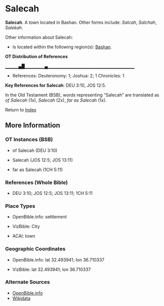 # Salecah
**Salecah**. 
A town located in Bashan. 
Other forms include: 
*Salcah*, *Salchah*, *Salekah*. 




Other information about Salecah:


* Is located within the following region(s): 
[Bashan](Bashan.md). 


**OT Distribution of References**

▁▁▁▁▄█▁▁▁▁▁▁▄▁▁▁▁▁▁▁▁▁▁▁▁▁▁▁▁▁▁▁▁▁▁▁▁▁▁
* References: Deuteronomy: 1; Joshua: 2; 1 Chronicles: 1



**Key References for Salecah**: 
DEU 3:10, JOS 12:5. 


In the Old Testament (BSB), words representing “Salecah” are translated as 
*of Salecah* (1x), *Salecah* (2x), *far as Salecah* (1x). 




Return to [Index](00-Index.md)

## More Information

### OT Instances (BSB)

* of Salecah (DEU 3:10)

* Salecah (JOS 12:5; JOS 13:11)

* far as Salecah (1CH 5:11)



### References (Whole Bible)

* DEU 3:10; JOS 12:5; JOS 13:11; 1CH 5:11


### Place Types

* OpenBible.info: settlement

* VizBible: City

* ACAI: town



### Geographic Coordinates

* OpenBible.info: lat 32.493941; lon 36.710337

* VizBible: lat 32.493941; lon 36.710337



### Alternate Sources

* [OpenBible.info](https://www.openbible.info/geo/ancient/ac3bc41)
* [Wikidata](http://www.wikidata.org/entity/Q24343)



